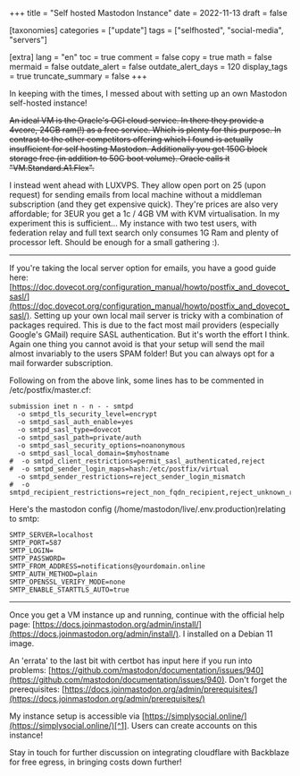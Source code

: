 +++
title = "Self hosted Mastodon Instance"
date = 2022-11-13
draft = false

[taxonomies]
categories = ["update"]
tags = ["selfhosted", "social-media", "servers"]

[extra]
lang = "en"
toc = true
comment = false
copy = true
math = false
mermaid = false
outdate_alert = false
outdate_alert_days = 120
display_tags = true
truncate_summary = false
+++

In keeping with the times, I messed about with setting up an own Mastodon self-hosted instance!


~~An ideal VM is the Oracle's OCI cloud service. In there they provide a 4vcore, 24GB ram(!) as a free service. Which is plenty for this purpose. In contrast to the other competitors offering which I found is actually insufficient for self hosting Mastodon. Additionally you get 150G block storage free (in addition to 50G boot volume). Oracle calls it "VM.Standard.A1.Flex".~~

I instead went ahead with LUXVPS. They allow open port on 25 (upon request) for sending emails from local machine without a middleman subscription (and they get expensive quick). They're prices are also very affordable; for 3EUR you get a 1c / 4GB VM with KVM virtualisation. In my experiment this is sufficient... My instance with two test users, with federation relay and full text search only consumes 1G Ram and plenty of processor left. Should be enough for a small gathering :).

---

If you're taking the local server option for emails, you have a good guide here: [https://doc.dovecot.org/configuration_manual/howto/postfix_and_dovecot_sasl/](https://doc.dovecot.org/configuration_manual/howto/postfix_and_dovecot_sasl/). Setting up your own local mail server is tricky with a combination of packages required. This is due to the fact most mail providers (especially Google's GMail) require SASL authentication. But it's worth the effort I think. Again one thing you cannot avoid is that your setup will send the mail almost invariably to the users SPAM folder! But you can always opt for a mail forwarder subscription.

Following on from the above link, some lines has to be commented in /etc/postfix/master.cf:
```
submission inet n - n - - smtpd
  -o smtpd_tls_security_level=encrypt
  -o smtpd_sasl_auth_enable=yes
  -o smtpd_sasl_type=dovecot
  -o smtpd_sasl_path=private/auth
  -o smtpd_sasl_security_options=noanonymous
  -o smtpd_sasl_local_domain=$myhostname
#  -o smtpd_client_restrictions=permit_sasl_authenticated,reject
#  -o smtpd_sender_login_maps=hash:/etc/postfix/virtual
  -o smtpd_sender_restrictions=reject_sender_login_mismatch
#  -o smtpd_recipient_restrictions=reject_non_fqdn_recipient,reject_unknown_recipient_domain,permit_sasl_authenticated,reject
```
Here's the mastodon config (/home/mastodon/live/.env.production)relating to smtp:
```
SMTP_SERVER=localhost
SMTP_PORT=587
SMTP_LOGIN=
SMTP_PASSWORD=
SMTP_FROM_ADDRESS=notifications@yourdomain.online
SMTP_AUTH_METHOD=plain
SMTP_OPENSSL_VERIFY_MODE=none
SMTP_ENABLE_STARTTLS_AUTO=true
```

---


Once you get a VM instance up and running, continue with the official help page: [https://docs.joinmastodon.org/admin/install/](https://docs.joinmastodon.org/admin/install/). I installed on a Debian 11 image.


An 'errata' to the last bit with certbot has input here if you run into problems: [https://github.com/mastodon/documentation/issues/940](https://github.com/mastodon/documentation/issues/940).
Don't forget the prerequisites: [https://docs.joinmastodon.org/admin/prerequisites/](https://docs.joinmastodon.org/admin/prerequisites/)

My instance setup is accessible via [https://simplysocial.online/](https://simplysocial.online/)[^1]. Users can create accounts on this instance!

Stay in touch for further discussion on integrating cloudflare with Backblaze for free egress, in bringing costs down further!

[^1]: In Ubuntu 22.04 you need to run `sudo usermod -a -G mastodon www-data` to fix permissions issue: https://github.com/mastodon/mastodon/discussions/19651
